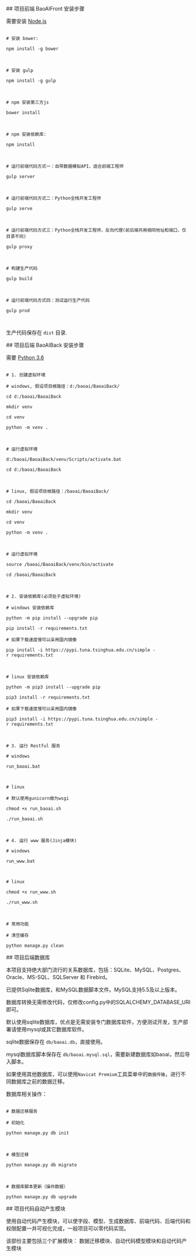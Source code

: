 ## 项目前端 BaoAIFront 安装步骤



需要安装 [Node.js](https://nodejs.org) 



```shell

# 安装 bower:

npm install -g bower



# 安装 gulp

npm install -g gulp



# npm 安装第三方js

bower install



# npm 安装依赖库:

npm install



# 运行前端代码方式一：自带数据模拟API，适合前端工程师

gulp server



# 运行前端代码方式二：Python全栈开发工程师

gulp serve



# 运行前端代码方式三：Python全栈开发工程师，反向代理(前后端共用相同地址和端口，仅目录不同)

gulp proxy



# 构建生产代码

gulp build



# 运行前端代码方式四：测试运行生产代码

gulp prod



```

生产代码保存在 `dist` 目录.



## 项目后端 BaoAIBack 安装步骤



需要 [Python 3.6](http://www.python.org) 



```shell

# 1. 创建虚拟环境

# windows, 假设项目根路径：d:/baoai/BaoaiBack/

cd d:/baoai/BaoaiBack

mkdir venv

cd venv

python -m venv .



# 运行虚拟环境

d:/baoai/BaoaiBack/venv/Scripts/activate.bat

cd d:/baoai/BaoaiBack



# linux, 假设项目根路径：/baoai/BaoaiBack/

cd /baoai/BaoaiBack

mkdir venv

cd venv

python -m venv .



# 运行虚拟环境

source /baoai/BaoaiBack/venv/bin/activate

cd /baoai/BaoaiBack



# 2. 安装依赖库(必须处于虚拟环境)

# windows 安装依赖库

python -m pip install --upgrade pip

pip install -r requirements.txt

# 如果下载速度慢可以采用国内镜像

pip install -i https://pypi.tuna.tsinghua.edu.cn/simple -r requirements.txt



# linux 安装依赖库

python -m pip3 install --upgrade pip

pip3 install -r requirements.txt

# 如果下载速度慢可以采用国内镜像

pip3 install -i https://pypi.tuna.tsinghua.edu.cn/simple -r requirements.txt



# 3. 运行 Restful 服务

# windows

run_baoai.bat



# linux

# 默认使用gunicorn做为wsgi

chmod +x run_baoai.sh

./run_baoai.sh



# 4. 运行 www 服务(Jinja模块)

# windows

run_www.bat



# linux

chmod +x run_www.sh

./run_www.sh



# 常用功能

# 清空缓存

python manage.py clean

```

## 项目后端数据库



本项目支持绝大部门流行的关系数据库，包括：SQLite、MySQL、Postgres、Oracle、MS-SQL、SQLServer 和 Firebird。



已提供Sqlite数据库，和MySQL数据脚本文件。MySQL支持5.5及以上版本。



数据库转换无需修改代码，仅修改config.py中的SQLALCHEMY_DATABASE_URI即可。



默认使用sqlite数据库，优点是无需安装专门数据库软件，方便测试开发，生产部署请使用mysql或其它数据库软件。



sqlite数据保存在 `db/baoai.db`，直接使用。



mysql数据库脚本保存在 `db/baoai.mysql.sql`，需要新建数据库如baoai，然后导入脚本。



如果使用其他数据库，可以使用`Navicat Premium`工具菜单中的`数据传输`，进行不同数据库之前的数据迁移。



数据库相关操作：

```

# 数据迁移服务

# 初始化

python manage.py db init



# 模型迁移

python manage.py db migrate



# 数据库脚本更新（操作数据）

python manage.py db upgrade

```



## 项目代码自动产生模块



使用自动代码产生模块，可以使字段、模型、生成数据库、前端代码、后端代码和权限配置一并可视化完成，一般项目可以零代码实现。

该部份主要包括三个扩展模块： 数据迁移模块、自动代码模型模块和自动代码产生模块